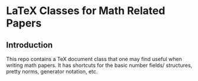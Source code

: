 # LaTeX Classes for Math Related Papers #

## Introduction ##
This repo contains a TeX document class that one may find useful when writing math papers. It has shortcuts for the basic number fields/ structures, pretty norms, generator notation, etc.
